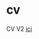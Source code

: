 # cv


CV V2 <a href="https://htmlpreview.github.io/?https://github.com/SandrineRoumejon/cv/blob/master/index.html">ici</a>
